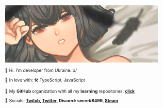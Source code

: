 ![Image](https://github.com/sekkure/sekkure/blob/main/image.png)

🐌 Hi. I'm developer from Ukraine. o/

🌸 In love with: 🛠️ TypeScript, JavaScript

🍃 My **GitHub** organization with all my **learning** repositories: **[click](https://github.com/JulyGardens)**

🚀 Socials: **[Twitch](https://www.twitch.tv/sekure_), [Twitter](https://twitter.com/6secre6), Discord: secre#8499, [Steam](https://steamcommunity.com/id/sekkure/)**
